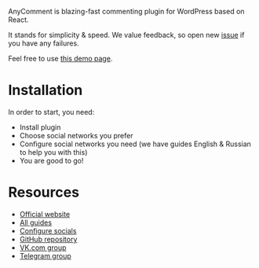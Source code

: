 AnyComment is blazing-fast commenting plugin for WordPress based on React.

It stands for simplicity & speed. We value feedback, so open new [issue](https://github.com/bologer/anycomment.io/issues) if you have any failures.

Feel free to use [this demo page](https://anycomment.io/demo/).

# Installation 
In order to start, you need:

* Install plugin
* Choose social networks you prefer
* Configure social networks you need (we have guides English & Russian to help you with this)
* You are good to go!

# Resources
* [Official website](http://anycomment.io/en/)
* [All guides](https://anycomment.io/en/category/tutorials/)
* [Configure socials](https://anycomment.io/en/category/tutorials/socials/)
* [GitHub repository](https://github.com/bologer/anycomment.io)
* [VK.com group](http://vk.com/anycomment)
* [Telegram group](https://t.me/joinchat/BEUJEQ9aMmQsFX65MNRCDg)
